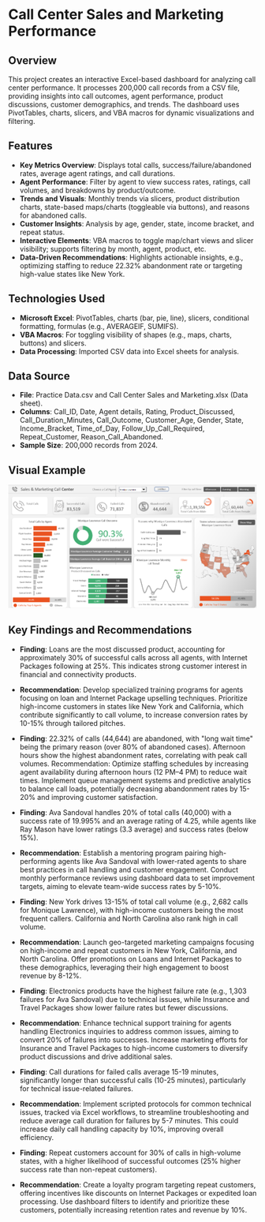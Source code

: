 # Call Center Sales and Marketing Performance

## Overview
This project creates an interactive Excel-based dashboard for analyzing call center performance. It processes 200,000 call records from a CSV file, providing insights into call outcomes, agent performance, product discussions, customer demographics, and trends. The dashboard uses PivotTables, charts, slicers, and VBA macros for dynamic visualizations and filtering.

## Features
- **Key Metrics Overview**: Displays total calls, success/failure/abandoned rates, average agent ratings, and call durations.
- **Agent Performance**: Filter by agent to view success rates, ratings, call volumes, and breakdowns by product/outcome.
- **Trends and Visuals**: Monthly trends via slicers, product distribution charts, state-based maps/charts (toggleable via buttons), and reasons for abandoned calls.
- **Customer Insights**: Analysis by age, gender, state, income bracket, and repeat status.
- **Interactive Elements**: VBA macros to toggle map/chart views and slicer visibility; supports filtering by month, agent, product, etc.
- **Data-Driven Recommendations**: Highlights actionable insights, e.g., optimizing staffing to reduce 22.32% abandonment rate or targeting high-value states like New York.

## Technologies Used
- **Microsoft Excel**: PivotTables, charts (bar, pie, line), slicers, conditional formatting, formulas (e.g., AVERAGEIF, SUMIFS).
- **VBA Macros**: For toggling visibility of shapes (e.g., maps, charts, buttons) and slicers.
- **Data Processing**: Imported CSV data into Excel sheets for analysis.

## Data Source
- **File**: Practice Data.csv and Call Center Sales and Marketing.xlsx (Data sheet).
- **Columns**: Call_ID, Date, Agent details, Rating, Product_Discussed, Call_Duration_Minutes, Call_Outcome, Customer_Age, Gender, State, Income_Bracket, Time_of_Day, Follow_Up_Call_Required, Repeat_Customer, Reason_Call_Abandoned.
- **Sample Size**: 200,000 records from 2024.

## Visual Example
![Dashboard](https://github.com/Gaurav-tech229/Call-Center-Sales-and-Marketing-Performance/blob/main/Dashboard.png)

## Key Findings and Recommendations

- **Finding**: Loans are the most discussed product, accounting for approximately 30% of successful calls across all agents, with Internet Packages following at 25%. This indicates strong customer interest in financial and connectivity products.
- **Recommendation**: Develop specialized training programs for agents focusing on loan and Internet Package upselling techniques. Prioritize high-income customers in states like New York and California, which contribute significantly to call volume, to increase conversion rates by 10-15% through tailored pitches.


- **Finding**: 22.32% of calls (44,644) are abandoned, with "long wait time" being the primary reason (over 80% of abandoned cases). Afternoon hours show the highest abandonment rates, correlating with peak call volumes.
Recommendation: Optimize staffing schedules by increasing agent availability during afternoon hours (12 PM–4 PM) to reduce wait times. Implement queue management systems and predictive analytics to balance call loads, potentially decreasing abandonment rates by 15-20% and improving customer satisfaction.


- **Finding**: Ava Sandoval handles 20% of total calls (40,000) with a success rate of 19.995% and an average rating of 4.25, while agents like Ray Mason have lower ratings (3.3 average) and success rates (below 15%).
- **Recommendation**: Establish a mentoring program pairing high-performing agents like Ava Sandoval with lower-rated agents to share best practices in call handling and customer engagement. Conduct monthly performance reviews using dashboard data to set improvement targets, aiming to elevate team-wide success rates by 5-10%.


- **Finding**: New York drives 13-15% of total call volume (e.g., 2,682 calls for Monique Lawrence), with high-income customers being the most frequent callers. California and North Carolina also rank high in call volume.
- **Recommendation**: Launch geo-targeted marketing campaigns focusing on high-income and repeat customers in New York, California, and North Carolina. Offer promotions on Loans and Internet Packages to these demographics, leveraging their high engagement to boost revenue by 8-12%.


- **Finding**: Electronics products have the highest failure rate (e.g., 1,303 failures for Ava Sandoval) due to technical issues, while Insurance and Travel Packages show lower failure rates but fewer discussions.
- **Recommendation**: Enhance technical support training for agents handling Electronics inquiries to address common issues, aiming to convert 20% of failures into successes. Increase marketing efforts for Insurance and Travel Packages to high-income customers to diversify product discussions and drive additional sales.


- **Finding**: Call durations for failed calls average 15-19 minutes, significantly longer than successful calls (10-25 minutes), particularly for technical issue-related failures.
- **Recommendation**: Implement scripted protocols for common technical issues, tracked via Excel workflows, to streamline troubleshooting and reduce average call duration for failures by 5-7 minutes. This could increase daily call handling capacity by 10%, improving overall efficiency.


- **Finding**: Repeat customers account for 30% of calls in high-volume states, with a higher likelihood of successful outcomes (25% higher success rate than non-repeat customers).
- **Recommendation**: Create a loyalty program targeting repeat customers, offering incentives like discounts on Internet Packages or expedited loan processing. Use dashboard filters to identify and prioritize these customers, potentially increasing retention rates and revenue by 10%.


